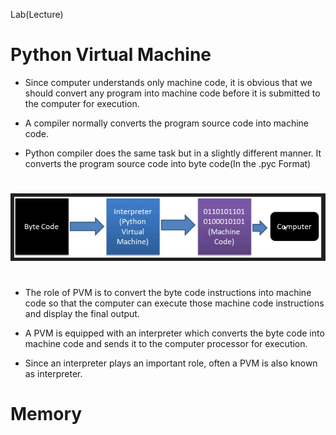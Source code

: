 Lab(Lecture)

# Python Virtual Machine

- Since computer understands only machine code, it is obvious that we should convert any program into machine code before it is submitted to the computer for execution.

- A compiler normally converts the program source code into machine code.

- Python compiler does the same task but in a slightly different manner. It converts the program source code into byte code(In the .pyc Format)

# 
![Img](img1.jpg)
#

- The role of PVM is to convert the byte code instructions into machine code so that the computer can execute those machine code instructions and display the final output.

- A PVM is equipped with an interpreter which converts the byte code into machine code and sends it to the computer processor for execution.

- Since an interpreter plays an important role, often a PVM is also known as interpreter.

# Memory


